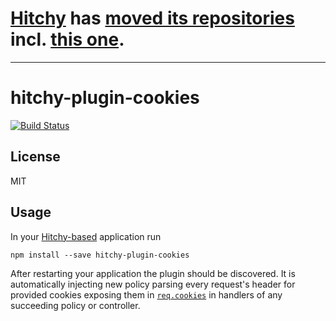 # [Hitchy](https://core.hitchy.org) has [moved its repositories](https://gitlab.com/hitchy) incl. [this one](https://gitlab.com/hitchy/plugin-cookies).

---

# hitchy-plugin-cookies

[![Build Status](https://travis-ci.org/hitchyjs/plugin-cookies.svg?branch=master)](https://travis-ci.org/hitchyjs/plugin-cookies)

## License

MIT

## Usage

In your [Hitchy-based](https://hitchyjs.github.io/) application run
 
```
npm install --save hitchy-plugin-cookies
```

After restarting your application the plugin should be discovered. It is automatically injecting new policy parsing every request's header for provided cookies exposing them in [`req.cookies`](https://hitchyjs.github.io/core/api/#req-cookies) in handlers of any succeeding policy or controller.

